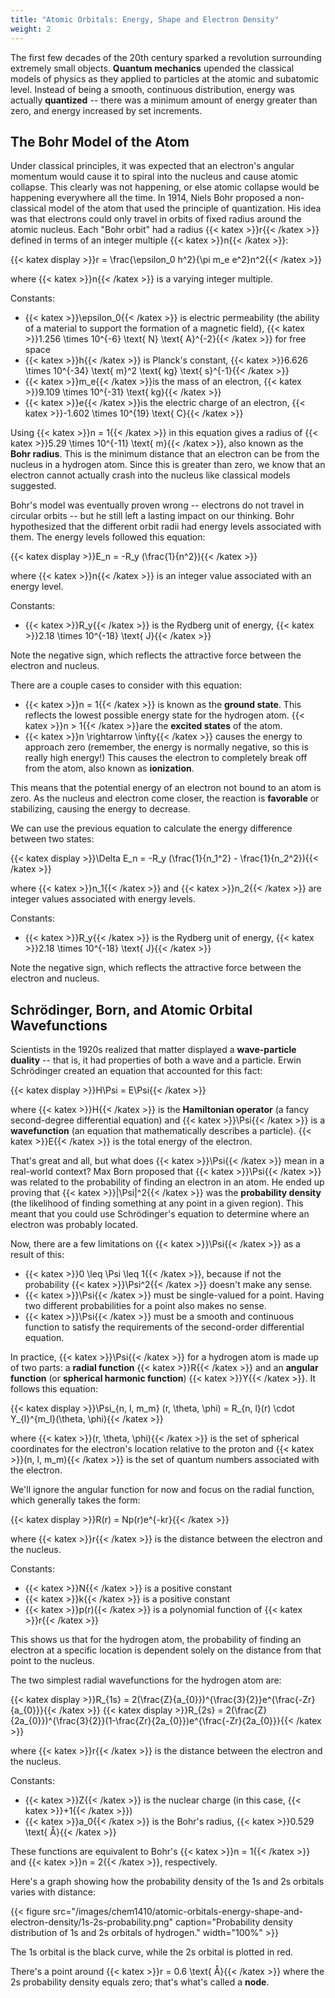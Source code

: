 ```yaml
---
title: "Atomic Orbitals: Energy, Shape and Electron Density"
weight: 2
---
```


The first few decades of the 20th century sparked a revolution surrounding extremely small objects. **Quantum mechanics** upended the classical models of physics as they applied to particles at the atomic and subatomic level. Instead of being a smooth, continuous distribution, energy was actually **quantized** -- there was a minimum amount of energy greater than zero, and energy increased by set increments.

## The Bohr Model of the Atom

Under classical principles, it was expected that an electron's angular momentum would cause it to spiral into the nucleus and cause atomic collapse. This clearly was not happening, or else atomic collapse would be happening everywhere all the time. In 1914, Niels Bohr proposed a non-classical model of the atom that used the principle of quantization. His idea was that electrons could only travel in orbits of fixed radius around the atomic nucleus. Each "Bohr orbit" had a radius {{< katex >}}r{{< /katex >}} defined in terms of an integer multiple {{< katex >}}n{{< /katex >}}:

{{< katex display >}}r = \frac{\epsilon_0 h^2}{\pi m_e e^2}n^2{{< /katex >}}

where {{< katex >}}n{{< /katex >}} is a varying integer multiple.

Constants:

* {{< katex >}}\epsilon_0{{< /katex >}} is electric permeability (the ability of a material to support the formation of a magnetic field), {{< katex >}}1.256 \times 10^{-6} \text{ N} \text{ A}^{-2}{{< /katex >}} for free space
* {{< katex >}}h{{< /katex >}} is Planck's constant, {{< katex >}}6.626 \times 10^{-34} \text{ m}^2 \text{ kg} \text{ s}^{-1}{{< /katex >}}
* {{< katex >}}m_e{{< /katex >}}is the mass of an electron, {{< katex >}}9.109 \times 10^{-31} \text{ kg}{{< /katex >}}
* {{< katex >}}e{{< /katex >}}is the electric charge of an electron, {{< katex >}}-1.602 \times 10^{19} \text{ C}{{< /katex >}}

Using {{< katex >}}n = 1{{< /katex >}} in this equation gives a radius of {{< katex >}}5.29 \times 10^{-11} \text{ m}{{< /katex >}}, also known as the **Bohr radius**. This is the minimum distance that an electron can be from the nucleus in a hydrogen atom. Since this is greater than zero, we know that an electron cannot actually crash into the nucleus like classical models suggested.

Bohr's model was eventually proven wrong -- electrons do not travel in circular orbits -- but he still left a lasting impact on our thinking. Bohr hypothesized that the different orbit radii had energy levels associated with them. The energy levels followed this equation:

{{< katex display >}}E_n = -R_y (\frac{1}{n^2}){{< /katex >}}

where {{< katex >}}n{{< /katex >}} is an integer value associated with an energy level.

Constants:

* {{< katex >}}R_y{{< /katex >}} is the Rydberg unit of energy, {{< katex >}}2.18 \times 10^{-18} \text{ J}{{< /katex >}}

Note the negative sign, which reflects the attractive force between the electron and nucleus.

There are a couple cases to consider with this equation:

* {{< katex >}}n = 1{{< /katex >}} is known as the **ground state**. This reflects the lowest possible energy state for the hydrogen atom. {{< katex >}}n > 1{{< /katex >}}are the **excited states** of the atom.
* {{< katex >}}n \rightarrow \infty{{< /katex >}} causes the energy to approach zero (remember, the energy is normally negative, so this is really high energy!) This causes the electron to completely break off from the atom, also known as **ionization**.

This means that the potential energy of an electron not bound to an atom is zero. As the nucleus and electron come closer, the reaction is **favorable** or stabilizing, causing the energy to decrease.

We can use the previous equation to calculate the energy difference between two states:

{{< katex display >}}\Delta E_n = -R_y (\frac{1}{n_1^2} - \frac{1}{n_2^2}){{< /katex >}}

where {{< katex >}}n_1{{< /katex >}} and {{< katex >}}n_2{{< /katex >}} are integer values associated with energy levels.

Constants:

* {{< katex >}}R_y{{< /katex >}} is the Rydberg unit of energy, {{< katex >}}2.18 \times 10^{-18} \text{ J}{{< /katex >}}

Note the negative sign, which reflects the attractive force between the electron and nucleus.

## Schrödinger, Born, and Atomic Orbital Wavefunctions

Scientists in the 1920s realized that matter displayed a **wave-particle duality** -- that is, it had properties of both a wave and a particle. Erwin Schrödinger created an equation that accounted for this fact:

{{< katex display >}}H\Psi = E\Psi{{< /katex >}}

where {{< katex >}}H{{< /katex >}} is the **Hamiltonian operator** (a fancy second-degree differential equation) and {{< katex >}}\Psi{{< /katex >}} is a **wavefunction** (an equation that mathematically describes a particle). {{< katex >}}E{{< /katex >}} is the total energy of the electron.

That's great and all, but what does {{< katex >}}\Psi{{< /katex >}} mean in a real-world context? Max Born proposed that {{< katex >}}\Psi{{< /katex >}} was related to the probability of finding an electron in an atom. He ended up proving that {{< katex >}}|\Psi|^2{{< /katex >}} was the **probability density** (the likelihood of finding something at any point in a given region). This meant that you could use Schrödinger's equation to determine where an electron was probably located.

Now, there are a few limitations on {{< katex >}}\Psi{{< /katex >}} as a result of this:

* {{< katex >}}0 \leq \Psi \leq 1{{< /katex >}}, because if not the probability {{< katex >}}\Psi^2{{< /katex >}} doesn't make any sense.
* {{< katex >}}\Psi{{< /katex >}} must be single-valued for a point. Having two different probabilities for a point also makes no sense.
* {{< katex >}}\Psi{{< /katex >}} must be a smooth and continuous function to satisfy the requirements of the second-order differential equation.

In practice, {{< katex >}}\Psi{{< /katex >}} for a hydrogen atom is made up of two parts: a **radial function** {{< katex >}}R{{< /katex >}} and an **angular function** (or **spherical harmonic function**) {{< katex >}}Y{{< /katex >}}. It follows this equation:

{{< katex display >}}\Psi_{n, l, m_m} (r, \theta, \phi) = R_{n, l}(r) \cdot Y_{l}^{m_l}(\theta, \phi){{< /katex >}}

where {{< katex >}}(r, \theta, \phi){{< /katex >}} is the set of spherical coordinates for the electron's location relative to the proton and {{< katex >}}(n, l, m_m){{< /katex >}} is the set of quantum numbers associated with the electron.

We'll ignore the angular function for now and focus on the radial function, which generally takes the form:

{{< katex display >}}R(r) = Np(r)e^{-kr}{{< /katex >}}

where {{< katex >}}r{{< /katex >}} is the distance between the electron and the nucleus.

Constants:

* {{< katex >}}N{{< /katex >}} is a positive constant</li>
* {{< katex >}}k{{< /katex >}} is a positive constant</li>
* {{< katex >}}p(r){{< /katex >}} is a polynomial function of {{< katex >}}r{{< /katex >}}

This shows us that for the hydrogen atom, the probability of finding an electron at a specific location is dependent solely on the distance from that point to the nucleus.

The two simplest radial wavefunctions for the hydrogen atom are:

{{< katex display >}}R_{1s} = 2(\frac{Z}{a_{0}})^{\frac{3}{2}}e^{\frac{-Zr}{a_{0}}}{{< /katex >}}
{{< katex display >}}R_{2s} = 2(\frac{Z}{2a_{0}})^{\frac{3}{2}}(1-\frac{Zr}{2a_{0}})e^{\frac{-Zr}{2a_{0}}}{{< /katex >}}

where {{< katex >}}r{{< /katex >}} is the distance between the electron and the nucleus.

Constants:

* {{< katex >}}Z{{< /katex >}} is the nuclear charge (in this case, {{< katex >}}+1{{< /katex >}})
* {{< katex >}}a_0{{< /katex >}} is the Bohr's radius, {{< katex >}}0.529 \text{ Å}{{< /katex >}}

These functions are equivalent to Bohr's {{< katex >}}n = 1{{< /katex >}} and {{< katex >}}n = 2{{< /katex >}}, respectively.

Here's a graph showing how the probability density of the 1s and 2s orbitals varies with distance:

{{< figure src="/images/chem1410/atomic-orbitals-energy-shape-and-electron-density/1s-2s-probability.png" caption="Probability density distribution of 1s and 2s orbitals of hydrogen." width="100%" >}}

The 1s orbital is the black curve, while the 2s orbital is plotted in red.

There's a point around {{< katex >}}r = 0.6 \text{ Å}{{< /katex >}} where the 2s probability density equals zero; that's what's called a **node**.

<!-- TODO: finish this chapter -->
